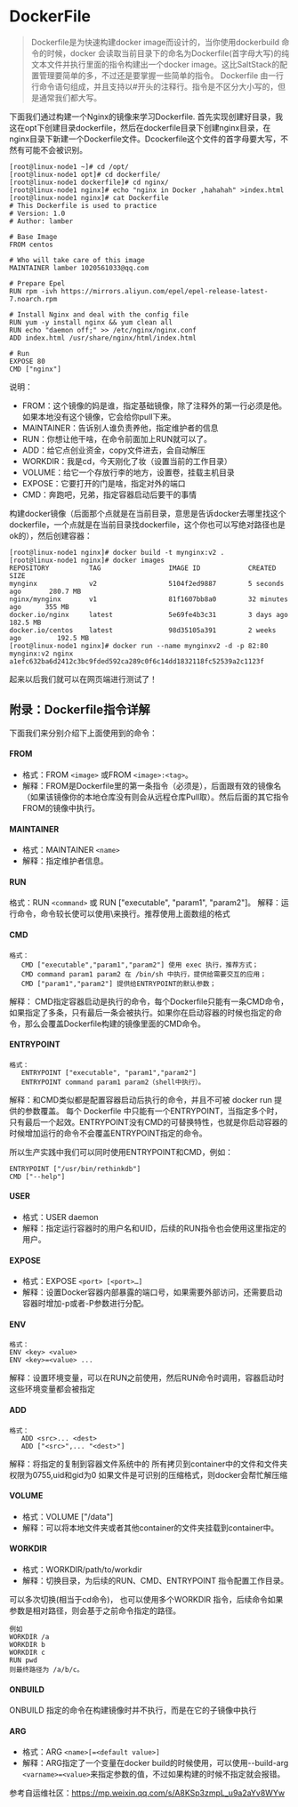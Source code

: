 # DockerFile

> Dockerfile是为快速构建docker image而设计的，当你使用dockerbuild 命令的时候，docker 会读取当前目录下的命名为Dockerfile(首字母大写)的纯文本文件并执行里面的指令构建出一个docker image。这比SaltStack的配置管理要简单的多，不过还是要掌握一些简单的指令。 Dockerfile 由一行行命令语句组成，并且支持以#开头的注释行。指令是不区分大小写的，但是通常我们都大写。

下面我们通过构建一个Nginx的镜像来学习Dockerfile. 首先实现创建好目录，我这在opt下创建目录dockerfile，然后在dockerfile目录下创建nginx目录，在nginx目录下新建一个Dockerfile文件。Dcockerfile这个文件的首字母要大写，不然有可能不会被识别。

```shell
[root@linux-node1 ~]# cd /opt/
[root@linux-node1 opt]# cd dockerfile/
[root@linux-node1 dockerfile]# cd nginx/
[root@linux-node1 nginx]# echo "nginx in Docker ,hahahah" >index.html
[root@linux-node1 nginx]# cat Dockerfile 
# This Dockerfile is used to practice 
# Version: 1.0
# Author: lamber

# Base Image
FROM centos

# Who will take care of this image
MAINTAINER lamber 1020561033@qq.com

# Prepare Epel
RUN rpm -ivh https://mirrors.aliyun.com/epel/epel-release-latest-7.noarch.rpm

# Install Nginx and deal with the config file
RUN yum -y install nginx && yum clean all
RUN echo "daemon off;" >> /etc/nginx/nginx.conf
ADD index.html /usr/share/nginx/html/index.html

# Run
EXPOSE 80
CMD ["nginx"]
```

说明：

- FROM：这个镜像的妈是谁，指定基础镜像，除了注释外的第一行必须是他。如果本地没有这个镜像，它会给你pull下来。
- MAINTAINER：告诉别人谁负责养他，指定维护者的信息
- RUN：你想让他干啥，在命令前面加上RUN就可以了。
- ADD：给它点创业资金，copy文件进去，会自动解压
- WORKDIR：我是cd，今天刚化了妆（设置当前的工作目录）
- VOLUME：给它一个存放行李的地方，设置卷，挂载主机目录
- EXPOSE：它要打开的门是啥，指定对外的端口
- CMD：奔跑吧，兄弟，指定容器启动后要干的事情

构建docker镜像（后面那个点就是在当前目录，意思是告诉docker去哪里找这个dockerfile，一个点就是在当前目录找dockerfile，这个你也可以写绝对路径也是ok的），然后创建容器：

```shell
[root@linux-node1 nginx]# docker build -t mynginx:v2 .
[root@linux-node1 nginx]# docker images
REPOSITORY          TAG                 IMAGE ID            CREATED             SIZE
mynginx             v2                  5104f2ed9887        5 seconds ago       280.7 MB
nginx/mynginx       v1                  81f1607bb8a0        32 minutes ago      355 MB
docker.io/nginx     latest              5e69fe4b3c31        3 days ago          182.5 MB
docker.io/centos    latest              98d35105a391        2 weeks ago         192.5 MB
[root@linux-node1 nginx]# docker run --name mynginxv2 -d -p 82:80 mynginx:v2 nginx
a1efc632ba6d2412c3bc9fded592ca289c0f6c14dd1832118fc52539a2c1123f
```

起来以后我们就可以在网页端进行测试了！

## 附录：Dockerfile指令详解

下面我们来分别介绍下上面使用到的命令：

#### FROM

- 格式：FROM `<image>` 或FROM `<image>:<tag>`。
- 解释：FROM是Dockerfile里的第一条指令（必须是），后面跟有效的镜像名（如果该镜像你的本地仓库没有则会从远程仓库Pull取）。然后后面的其它指令FROM的镜像中执行。

#### MAINTAINER

- 格式：MAINTAINER  `<name>`
- 解释：指定维护者信息。

#### RUN

格式：RUN `<command>` 或 RUN ["executable", "param1", "param2"]。 解释：运行命令，命令较长使可以使用\来换行。推荐使用上面数组的格式

#### CMD

```
格式：
   CMD ["executable","param1","param2"] 使用 exec 执行，推荐方式；
   CMD command param1 param2 在 /bin/sh 中执行，提供给需要交互的应用；
   CMD ["param1","param2"] 提供给ENTRYPOINT的默认参数；
```

解释： CMD指定容器启动是执行的命令，每个Dockerfile只能有一条CMD命令，如果指定了多条，只有最后一条会被执行。如果你在启动容器的时候也指定的命令，那么会覆盖Dockerfile构建的镜像里面的CMD命令。

#### ENTRYPOINT

```
格式：
   ENTRYPOINT ["executable", "param1","param2"]
   ENTRYPOINT command param1 param2（shell中执行）。
```

解释：和CMD类似都是配置容器启动后执行的命令，并且不可被 docker run 提供的参数覆盖。 每个 Dockerfile 中只能有一个ENTRYPOINT，当指定多个时，只有最后一个起效。ENTRYPOINT没有CMD的可替换特性，也就是你启动容器的时候增加运行的命令不会覆盖ENTRYPOINT指定的命令。

所以生产实践中我们可以同时使用ENTRYPOINT和CMD，例如：

```
ENTRYPOINT ["/usr/bin/rethinkdb"]
CMD ["--help"]
```

#### USER

- 格式：USER daemon
- 解释：指定运行容器时的用户名和UID，后续的RUN指令也会使用这里指定的用户。

#### EXPOSE

- 格式：EXPOSE `<port> [<port>…]`
- 解释：设置Docker容器内部暴露的端口号，如果需要外部访问，还需要启动容器时增加-p或者-P参数进行分配。

#### ENV

```
格式：
ENV <key> <value>
ENV <key>=<value> ...
```

解释：设置环境变量，可以在RUN之前使用，然后RUN命令时调用，容器启动时这些环境变量都会被指定

#### ADD

```
格式：
   ADD <src>... <dest>
   ADD ["<src>",... "<dest>"]
```

解释：将指定的<src>复制到容器文件系统中的<dest> 所有拷贝到container中的文件和文件夹权限为0755,uid和gid为0 如果文件是可识别的压缩格式，则docker会帮忙解压缩

#### VOLUME

- 格式：VOLUME ["/data"]
- 解释：可以将本地文件夹或者其他container的文件夹挂载到container中。

#### WORKDIR

- 格式：WORKDIR/path/to/workdir
- 解释：切换目录，为后续的RUN、CMD、ENTRYPOINT 指令配置工作目录。

可以多次切换(相当于cd命令)， 也可以使用多个WORKDIR 指令，后续命令如果参数是相对路径，则会基于之前命令指定的路径。

```
例如
WORKDIR /a
WORKDIR b
WORKDIR c
RUN pwd
则最终路径为 /a/b/c。
```

#### ONBUILD

ONBUILD 指定的命令在构建镜像时并不执行，而是在它的子镜像中执行

#### ARG

- 格式：ARG `<name>[=<default value>]`
- 解释：ARG指定了一个变量在docker build的时候使用，可以使用--build-arg  `<varname>=<value>`来指定参数的值，不过如果构建的时候不指定就会报错。

参考自运维社区：https://mp.weixin.qq.com/s/A8KSp3zmpL_u9a2aYv8WYw